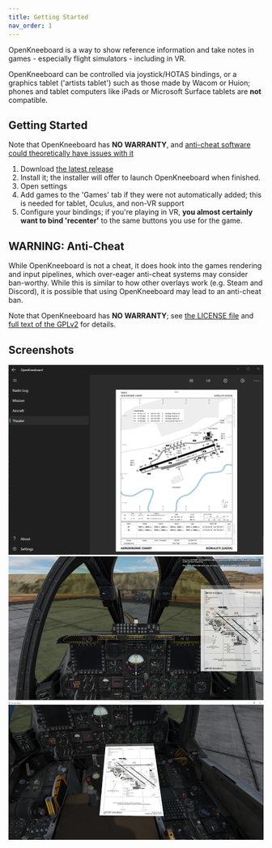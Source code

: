 ```yaml
---
title: Getting Started
nav_order: 1
---
```


OpenKneeboard is a way to show reference information and take notes in games - especially flight simulators - including in VR. 

OpenKneeboard can be controlled via joystick/HOTAS bindings, or a graphics tablet ('artists tablet') such as those made by Wacom or Huion; phones and tablet computers like iPads or Microsoft Surface tablets are **not** compatible.

## Getting Started

Note that OpenKneeboard has **NO WARRANTY**, and [anti-cheat software could theoretically have issues with it](#warning-anti-cheat)

1. Download [the latest release](https://github.com/OpenKneeboard/OpenKneeboard/releases/latest)
2. Install it; the installer will offer to launch OpenKneeboard when finished.
3. Open settings
4. Add games to the 'Games' tab if they were not automatically added; this is needed for tablet, Oculus, and non-VR support
5. Configure your bindings; if you're playing in VR, **you almost certainly want to bind 'recenter'** to the same buttons you use for the game.

## WARNING: Anti-Cheat ##

While OpenKneeboard is not a cheat, it does hook into the games rendering and input pipelines, which over-eager anti-cheat systems may consider ban-worthy. While this is similar to how other overlays work (e.g. Steam and Discord), it is possible that using OpenKneeboard may lead to an anti-cheat ban.

Note that OpenKneeboard has **NO WARRANTY**; see [the LICENSE file](https://raw.githubusercontent.com/OpenKneeboard/OpenKneeboard/master/LICENSE) and [full text of the GPLv2](https://raw.githubusercontent.com/OpenKneeboard/OpenKneeboard/master/gpl-2.0.txt) for details.

## Screenshots

![Screenshot of the main app](screenshots/config-app.png)
![Non-VR Screenshot](screenshots/non-vr.png)
![VR Screenshot](screenshots/theater.png)